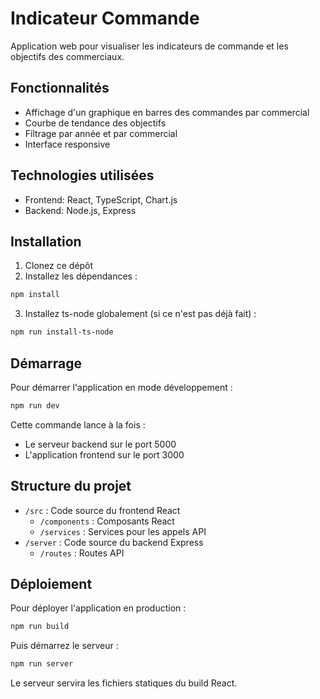 # Indicateur Commande

Application web pour visualiser les indicateurs de commande et les objectifs des commerciaux.

## Fonctionnalités

- Affichage d'un graphique en barres des commandes par commercial
- Courbe de tendance des objectifs
- Filtrage par année et par commercial
- Interface responsive

## Technologies utilisées

- Frontend: React, TypeScript, Chart.js
- Backend: Node.js, Express

## Installation

1. Clonez ce dépôt
2. Installez les dépendances :

```bash
npm install
```

3. Installez ts-node globalement (si ce n'est pas déjà fait) :

```bash
npm run install-ts-node
```

## Démarrage

Pour démarrer l'application en mode développement :

```bash
npm run dev
```

Cette commande lance à la fois :
- Le serveur backend sur le port 5000
- L'application frontend sur le port 3000

## Structure du projet

- `/src` : Code source du frontend React
  - `/components` : Composants React
  - `/services` : Services pour les appels API
- `/server` : Code source du backend Express
  - `/routes` : Routes API

## Déploiement

Pour déployer l'application en production :

```bash
npm run build
```

Puis démarrez le serveur :

```bash
npm run server
```

Le serveur servira les fichiers statiques du build React.
